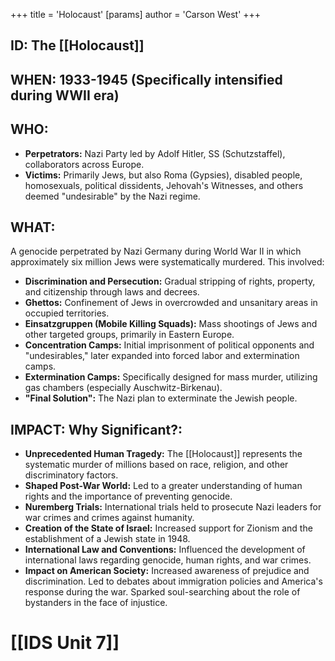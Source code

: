 +++
 title = 'Holocaust'
[params]
	author = 'Carson West'
+++
## ID: The [[Holocaust]]

## WHEN: 1933-1945 (Specifically intensified during WWII era)

## WHO: 
*   **Perpetrators:** Nazi Party led by Adolf Hitler, SS (Schutzstaffel), collaborators across Europe.
*   **Victims:** Primarily Jews, but also Roma (Gypsies), disabled people, homosexuals, political dissidents, Jehovah's Witnesses, and others deemed "undesirable" by the Nazi regime.

## WHAT:
A genocide perpetrated by Nazi Germany during World War II in which approximately six million Jews were systematically murdered. This involved:
*   **Discrimination and Persecution:** Gradual stripping of rights, property, and citizenship through laws and decrees.
*   **Ghettos:** Confinement of Jews in overcrowded and unsanitary areas in occupied territories.
*   **Einsatzgruppen (Mobile Killing Squads):** Mass shootings of Jews and other targeted groups, primarily in Eastern Europe.
*   **Concentration Camps:** Initial imprisonment of political opponents and "undesirables," later expanded into forced labor and extermination camps.
*   **Extermination Camps:** Specifically designed for mass murder, utilizing gas chambers (especially Auschwitz-Birkenau).
*   **"Final Solution":** The Nazi plan to exterminate the Jewish people.

## IMPACT: Why Significant?:
*   **Unprecedented Human Tragedy:** The [[Holocaust]] represents the systematic murder of millions based on race, religion, and other discriminatory factors.
*   **Shaped Post-War World:** Led to a greater understanding of human rights and the importance of preventing genocide.
*   **Nuremberg Trials:** International trials held to prosecute Nazi leaders for war crimes and crimes against humanity.
*   **Creation of the State of Israel:** Increased support for Zionism and the establishment of a Jewish state in 1948.
*   **International Law and Conventions:** Influenced the development of international laws regarding genocide, human rights, and war crimes.
*   **Impact on American Society:** Increased awareness of prejudice and discrimination. Led to debates about immigration policies and America's response during the war. Sparked soul-searching about the role of bystanders in the face of injustice.

# [[IDS Unit 7]]
